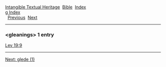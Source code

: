 [Intangible Textual Heritage](../../index)  [Bible](../index) 
[Index](index)   
[g Index](_g_)  
  [Previous](c04795)  [Next](c04797) 

------------------------------------------------------------------------

### &lt;gleanings&gt; 1 entry

[Lev 19:9](../kjv/lev019.htm#009)  

------------------------------------------------------------------------

[Next: glede (1)](c04797)
